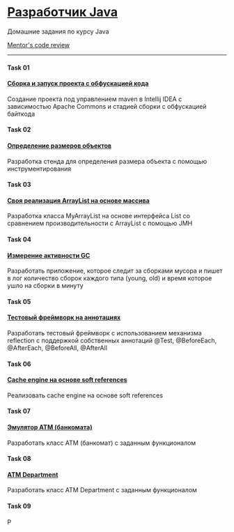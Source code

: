 # [Разработчик Java](https://otus.ru/lessons/razrabotchik-java/)

Домашние задания по курсу Java

[Mentor's code review](https://github.com/reomor/otus-java-2018-12-rem/pulls)

---
#### Task 01
#### [Сборка и запуск проекта с обфускацией кода](https://github.com/reomor/otus-java-2018-12-rem/tree/dev/task01)
Создание проекта под управлением maven в Intellij IDEA с зависимостью Apache Commons и стадией сборки с обфускацией байткода

#### Task 02
#### [Определение размеров объектов](https://github.com/reomor/otus-java-2018-12-rem/tree/dev/task02)
Разработка стенда для определения размера объекта с помощью инструментирования

#### Task 03
#### [Своя реализация ArrayList на основе массива](https://github.com/reomor/otus-java-2018-12-rem/tree/dev/task03)
Разработка класса MyArrayList на основе интерфейса List<T> со сравнением производительности с ArrayList с помощью JMH

#### Task 04
#### [Измерение активности GC](https://github.com/reomor/otus-java-2018-12-rem/tree/dev/task04)
Разработать приложение, которое следит за сборками мусора и пишет в лог количество сборок каждого типа (young, old) и время которое ушло на сборки в минуту

#### Task 05
#### [Тестовый фреймворк на аннотациях](https://github.com/reomor/otus-java-2018-12-rem/tree/dev/task05)
Разработать тестовый фреймворк с использованием механизма reflection с поддержкой собственных аннотаций @Test, @BeforeEach, @AfterEach, @BeforeAll, @AfterAll 

#### Task 06
#### [Cache engine на основе soft references](https://github.com/reomor/otus-java-2018-12-rem/tree/dev/task06)
Реализовать cache engine на основе soft references
 
#### Task 07
#### [Эмулятор АТМ (банкомата)](https://github.com/reomor/otus-java-2018-12-rem/tree/dev/task07)
Разработать класс АТМ (банкомат) с заданным функционалом

#### Task 08
#### [ATM Department](https://github.com/reomor/otus-java-2018-12-rem/tree/dev/task08)
Разработать класс ATM Department с заданным функционалом

#### Task 09
#### [](https://github.com/reomor/otus-java-2018-12-rem/tree/dev/task09)
Р